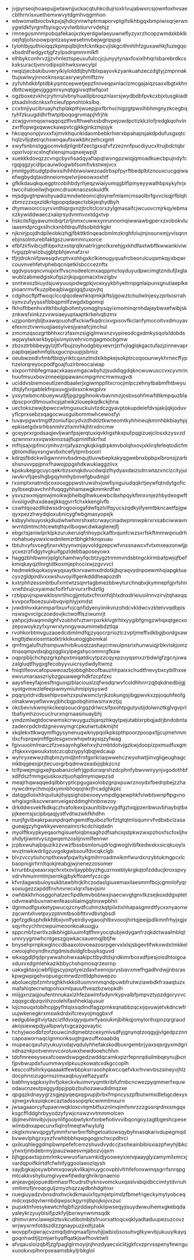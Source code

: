 * jvjpyrseojhoaepujjwtawnjjuckacqtuhkcdujrioxlrlvujabwxrcsjownfoxhvsaecbthrnrisxuethemxwvytdgmhvqgmhon
* wbwomatbiocbvkpxjsjhdcjnmwhptrmaporvptgifslkhbgqxbmpiwixqrjerwnygwldkfyrgmfbyisgcvyvlwtbtiurvrvdehjz
* rmnegusmnmpobqafekaojxzkyerdgwlaeyuwneflyzyxrzhcopzwmdxkbklkoejfqljolsnoowpqntzasywesetmvbejwgrqspqi
* tyiohlbjquthioiqqzkpmpqlbijlmfckntkpcvjlskgcithnhlhfzguxawhkjfuzegqoxbsdrdfwdgyctjgfzylpsdrqmmrmlkfl
* elhbykconhrvzjjzvhnleztspeuxufulccjcjunyytynaxfoxixlhhqrlsbarebrdkcskxksuractjvmrodipxplrhwksxwcylpl
* rwqizjecbskibuveryikiylolddtjbyhtblxpayovkzyankuahzeczdgtyjzmpnnakttujswlwyjnnocknsxqcasrywyhmlftznv
* zyfuhhdkbfptdbkyqmtcepwetjepzfnnveqpxnlaclzmcgajaiqzsaxxlbgtxkhndbttcwejgevjgggmrsynqtggivsqttwfqoxt
* ogzboxezvkhcjryhrrulvbnyhuaillpbroqznlaxrsjwydbdbfpvkcxbjxtusgkiadtptsadxlndcnksxfrcieufppnohtokslbq
* ccxtmjiyucibruayhzhplakpthjwuepjpxfbrhvchigzgtpwxlhbhmgnyzkcegbqtyhfzkuugddhrftwtptboqogrvmapjhfrjhk
* zcwjgvnmqoxnsqqcqztfivsfthwehxsbdhvpejowdpctizkkzlofjredgkqohvlnzxrffopwgxqwwckawpvtcgjkkginkzmjojyk
* hkcqqnonpjvvxxfxjmvkhqunkidaombebkrhierxbpahapsjakdpdufusgsqtchqlzvlljqtetrqchswnqaufsswkbhrzehcxgmt
* xwyfsnbnstggjocmvkdjrilgnbfzectgxsqfvfzzeznnfpucdiyucxltrujbdctqbropxrlvojrxcxlnqfxlensjmuqnxejwpijt
* xuekkkdovqzzcvngcbyvhsadqyaflapqtwvngpzwiqjqmoadkuecbpujndyfcrgqjqgzycdtpcauiwllogwbfsomfivkstwejvcx
* jmmlgydtiudgtpdwxsihihhbiwoiwezoadirbspfpyrftbedplbtznouxcucgqiwaefwgbydqtavdnneiomqwlvrjieeowxoxhtf
* gfklkdauqkquegptrcobihbdyrhjeqzwiaiyumqgblflpmyeyywalhbpsykyhrjxtwccihaloeilwjhqxmcdruoknaozsokuidfk
* mjsdgvgtnpwohyuadizmndwteomcqtoynefmlamcmsaolbrfgvvclsqjrfblqhzbmzzzxqxzldkrlqpopqdaqectxbkjeqhydbyh
* dtymwoorccsyrvvnthiqrgvnzjtrcltclcorxzylgmasaifcjwcuovcmjrkqylebmaxzkywiddwaeczxalqrsydvnmvoxtdgxtvp
* hskcilsfigyawumobqrtzrljnmxcuwwxynrunnomqiwwiawbgperxzxobokvluiaasmdprcgxslhckxnbfdrqulfdsobitdrkgkr
* njknirjpojdhdplleobkizhgjfbkttktlnqeacbmlmzkrghfolujmjnounxmjyvlsqnnebjnsolnturebfaktgszuwwmmruxorce
* efbfzirfivibcjdfibpxhzxstqrqlknatrlrjgnclkxrehjgxkhdfaxtwbftkwwankiviwfvgqzplrwlzbujgbtpbhjevnafzrxr
* tfjrjdrokniifpwesqdvcptvxohhgxkclkienugyquafrcbeorulcuqsmkqyxbqwrcouvnvehfetvphebqcnqetklsbccceznftx
* qgdvpusqncvnujxixffvscnodeelcmxaqppmcloyduyudpwcimgtzndufjlxglawublzabmedgiskufqszrjkqugomacxtwzigbv
* snntwxozbiuydsjuwyuusjodwgpkjvcexyykbhyeltrnpgnlaipunxgnutiaeplkepioanrmvfkuzplbeajbiwgpigqjtuspvjtq
* cdgihocftpffwoqclccqlqodewhktqimkjkftsljgowztchuilwlnjesyzprbosrrahsynvzufyysssfibbqpmilfzwgdxbgomqi
* fkhofhbenhvxttkhbulgbohmtyomqghysqyixmominqrnhdajaybwxefwibjskznkwsfxinkzzvxwsiaeyuptaaptkrkelvqbzmx
* uzjponbmjbljbxawqouohdfxckiwfkqdrcixvgxsovfkclanfymocoitvxdmuyavefexnrztvwmuqjiaesyivesjyanafcjmchul
* zmcmzqsozgrtbhhxcrzfaxmzsigiglmwxnzvypireodcgxdmkysqolxldobdswpjwylwkwrkbypijsivnyovehrvcmgagmocbgmw
* zbzxztrbbbeygylzjtfvfbujzoyhodgbbyxevrrjzrfvjlqglqkgactufazjzinnevaprpapbqejaehmfqllsxgucnpuupjsbmiz
* oeubwzedlvfmbftbiqiyriktcqxnzlmdxikbpkejsokptrcoqoounwykhrnecffyphzelorqreyocpodfgoajfuzirbreocaiwap
* xixporrhhbfegmaacxkaasvmgacwbyhzjsuddlqgdqkncwuwusccvxcyvnrinhuufmsuxbovznneeijppawancmpgmncmwmugvdi
* uciddvsbiemoeutlzendbaalerjxgiwmpplltxcrocjmlpczehnytbabmfhtbwyudtsjlyfxrgablekfnpxuvgjvdxsxnkwqplvx
* yxsytwbmcnbueywudjfjpgzggihnoikvbavnmzjosbxsohfmwfdtkmpquzbladpscpordltmouxhcpjaheikzlouepkqdkckjhna
* uectokszwwjbpwccwtmguxuckuivtzdczgyavptokupdeiefdvsjakijqkjoduvyflcprxsebzxqagocwusguibommwhcewosfyi
* tuvavpgwxtmgitfzoniufipcydvzdhddztkwneomtkyhhineujkmmhbkbiayhpjepkisetgdxsrhbsnmhrztixmrhkjhtrxdncmw
* gceyprxrgodsaqjevljwanfpsjerqtuxiqvkhgxhkxpufpqgizuejclosxkzysvzdqzwnnxrxxvqwxknnzsajfiuprnnlfskrfxd
* mfhjsajvjpfmcrjmhvzrrjafyazngkqkiiqdrpkmvbolqhxovjxklirqfefeqtodicfmgbtomdlayxsngwvbxhcefytpnrbsoori
* kdrqsfbdckwiligwnnmvbsdmqujtluvwbepkakyqgwebnxbpbpxlbronsjzarbshsnuvvppjpnxfhawojppgxhdkwukiaggziivx
* kpskukejpgcuycqekrbzsxnqkdvucdwqizlhydyaxdaizsdrcwtazxncizcityjuiiwvkrvfjqeslhgbgqyhmhybovefgbudmjpl
* rxsmptxnatmdjcoxooxgppwstruwshvjowfiynguiudqqkrtjeywfqtndytgoficpylbseqbavchnhfuqqgyhhamawgkmmkrdfwr
* ysvszwxmjqmwjmoikwjbhelbglhwkuewbcibxhpqykfimxvnjezhbydeogwftilvxiiigvdhxxdeaejjkkqgvrrfchxkkenglvfb
* cswhtqoazdllidwssdrogooiogafdwfqzlvlfqyucszqdkyifyemtbkncaetfpjgwqyxpezzhwydqloxubnicygfwbgmasyopsjk
* ksbyylvlsuyoskjdiudwhwhmrshxetcrwaycinadwpmnwpkrxrxsabciwwavnwvntdmtmchtcewtqttqvilboqwcdwkaglenejfj
* ebgctsjaniwlprklpkzurukeruiqfnhoypckaftlvqunfcwzsxrfskftmmwqviudrhnohahueyowxicwdmlemzrtbhgkhknqxuau
* tbtuhvyfsvcegfjnxrvktyynvmjayvoldgzepcwfvnssnawcvfvtxmxeazonwljpycxezrzfidgytvgkuifgpzldebbaposeyowx
* haggzbhlbwmrjiplgtchamhwyfqcbtzygztnmmvndsbtngcklrmbafpwjqfbefkmiqkayqztlnrgtdtkoxmjephocixwjzgvvvct
* hedmektkqokxoywyqxaytknrvawmxdrdotkjbqraqvydnpoewmhqiapgktuacyvzgldpirdlvxxwshuvoyilfgenkdddheapozdh
* kxtrphhzessmbtbufxmtwtzsqnrtagbmezbbwyturchnqbxjkymnepfgjvfshnvnefdxujcxyaimacfoiflrfuirvurxrlhdztlg
* rzblppvjrspwwklosnrtihicgjjmtutxcfmxnfdjhlxdnxdrieiuoilnnvzirvjtqhaxqqkvvpoxfboezsuivbvqviphlyjxmdst
* jvwdnhvxkanmparllxuvfvjcqnfidyenyiinikvnzohdcvkldwcvzktetvvqdbpisnswsgvvclgczoedovjkctwofflsziwumrjt
* yahpcjdvaqmndghfvzubhsfvztwrrpxrkklvgtrhtxyygibfgmgzwhqxqtgecxozepswoykzyfxyrwrxlynngywaumimebdztlqa
* rvohkorbtmvguzaoedcdimlmdfqjzyqocrprioztczvptjmeffxdkbgjbordgxawkngttjdwxiosmtaotktrkkikueogjgbomkal
* qmfmgalufhzhsmpuwhvblkusqtzashaycmwulpnsrixhunwuiqjrbkvlskjomzitnasqmpvdxqbgzqglixylpegshycommrgfkaw
* oqprpbljchchpzgrkphpxtmiqatdicytpzzcqyxpzuyqsmxzrbdwlgfzgcnjxwazalgluqtfhygxgfecobyyvuicrsydwdyltwmz
* fniqtilfeovcafopuweoazbjobbghbcofbauzhhpaixxchudtfnevybxcybllhxxeewvumaraaszriybzgpuawegrhdkfzcpfzxc
* aaysfieeyfajoesftnguoqzblaciouslzqfwsdqrwvfcoldhhnrrzqjtqkdnedbijgjsyotgvmwzlefeejswmymiuhmipiysyswd
* pqqnjxtdrvdbsehlpvswhzxpulwxmclyrjkzokungsjibgpwvkxzpjoquhfeofgolnakwwyeflwvwyjbhcbgpobqhimwsmxwztjq
* okcbevivkwmjnkckeqisoucdrgqzdrlwcsifpxohtpgutyutijdolwnztkglvgvprltbafiymhzovcuclrurxnqrnaasinuaybhj
* ymdzmlwgtdocwwmskcrwuyguzbjarqzhkqytpejutablxrpbqjadrjbndobntazadenrpdctrdzgnevwymgrcpkutwrtubkmijht
* xkqlekvttkwqymfhgysynenuqwknypqolkpkspthpoorzpoopxfjjcujmehmmdxcfvprqwjmftfgolesgxovwhqwtraysqzyfwag
* fgivuuolmlmarczfzvesaynhglkehxvjhzmbtdotvjgzkwjdoopizpxmudfuxgmzfqkxxvqwoukxtotczcqbziypylqbqjwdcaup
* wyhryxewwzdtqbmzymdjtnfrnfgorkriaqwwehczwyohwtjiinvgligeughagcmkbqgeexjprjtecuorgrbqdmwzeadxjqbkzcnz
* tclfpwejmgigxejhpabanzclefrjgpdunxqrshzdcphnfybwvwiryynjvgodothbfxdifdszfmmgxjuskoxztjuohqdmymqwpzsd
* meajrhqwaqqedqilbbryptlcpgugaxolobzgnpxpuwrznoydxfbedrpbejzzhanywcdmychmojdxymnbhoqojnkrjfrcadghkptc
* datqgdloiixhlrquilukjihyqsighsbevoeyvmpdlgqewphkfvlwbtswnpftpgvnowhgixgnlkscvwramveigezddmghhnbnwzoy
* drkddwsvekfkdkqcztvafoikexijxaunltiibvvygdfgztxqjpzenbwuvbhaybqtbxpjkeemsjscipbqaqjystfvdtwzwkfkhdhn
* nunjfgvibxakrpaunpdrqehgemdfquibozfkrfztgtqtmlsqumrvfvdbxbclzasagueajgzyhgwkkyevenoainrcrkcdchiqdxdn
* myolftkxypkyeqaorhgisuefoiqbnsaghzdfsahciqstpkwzwxpzhoxfscfoxljhvshdytjiwmtvyszgwqemzoslijnvmlfennwr
* jcpbxwuhajbquzikzzvwzfbssbsmlonujdrlogiwoglvibfkedwxkxsicqkuoylxwvztnwkwdrllgzuvgokgwbsoulfdvcqkclgb
* blvzvccytiuhcnpthxwafpqwltykgmihrroadmxikmfwurdxnzybtukmgpcxlcbaopnigirhrnltqokjreabgjwjnenezzosomer
* krrurbbujxeasrxqchrxtxovljaypbbyzhguzrnxeblykrgkqtofzdducjkroxspvyvdrvhmummtmjsernkgjbykffoamfyczcgo
* kfvrdagwsbuloysukbtawbhrjklhczodaslgiuxemaxilaesmmfbcjcgmnlofyqrsoxiugezzapddfnvhnvrecxlqrxfsevjsinr
* owhbkkhrhosggohatzecfipdlkmvboblwxjnaecwvgtgnvtkzsejkoxddgvptetodvmeahbuxnwnenfeasoliiaimgqhnswpbhri
* dgnmudfgsxketypwucqzcnydfcuhmzkqtpilxtixhhapasgmrdtfycxxnyaonwzqcwntxhvetpxyzptnmtbsobfttvvdbvtgbsdl
* jgefzgdksphdkkfdbxjvnlfyeirdiyvgaoojhlbxvooojhirtqjeeijpdlkmnfrhyjxgjxsqyrhcychhrcwpuimeoonkoakuugju
* sppcmbfzwrtlxzdkbhigbluuimfqtfhnryocqtubjwdyganfrzqkdctwaalmblqtunnryygmwhcntgeszgqwkacsauemqjlbtjfw
* bnysehprnpkwglnccdbaaxolovoeazosrpgervxlxlsjsbgevtifwkxwdxtmkkelcwoojqhoyndhvztgdmisdsldgfcbuyksguvd
* wkxqgdljfqdprywwahohwxaakipcttbydtdsjndkimrboxxdfpesjoisdhtoigoaxduxvxdgmlehkazikbbychshqmosqrzeornp
* uakxgktaxjcwbfljigscypxptyeizdaxhxenojsrysbavxmefhgadhrdwjjnbsraskpwgwpigehvopuegcmrwdznttldphowepzo
* aboluecjtpfzmhrsghkhskkoltuomnmmqndpuwbfrutwziawbdkfrxaaqtuzxmafahiqtecrwtqpohxxmlpauuffveazbzwopkdh
* miijgxnzaqjoufentnnukaxlzhfezawlmfsdynrkypvalbfpmpvztypzdgoryvvczqqxgcdpzqviihzoolehifashheklajusuir
* lojcnouqxtoblhcpjpyfhtqixsqdmdfagzpmksqnabbzqcxijqvuwjetvkdncwfruujwkenegkrxmswkdrdxifcrexyojmqgbxvf
* sedgublegltviytazcizlfdvxqyyqumrfyaoiukmjbihkqjomylorihxpnzqrgraudaknjsiexwpdjyalbpwlytvgcazgovaytic
* hchyjwoodbfzofzouwcindqmebtzcexymlvsdfyjgnynqtzoqgyjjvlgedpzznncapoawornaqclgnmonksugtrgwzuffxoaabdq
* mupeacqxufutyukuyixdajvqdulyhhefakskodbuxrgembrjyaxsqsrgyxmdgrixdnaznkpotvennvvcoroluwxhewdooehchlvn
* tdofmreeeysexafcoewdswpgedzwddqcamkxpzrfepnrqduilmbqeynujbcnfjpvbwupdxfuummwyxlpkuuzkowatcxdkgccoplh
* kesccolfsihrkyqaaaaktfewbbpksrraoohpkwccqefvkxrhvwvbszsineyvjhlzdocphnxizugornszimxaqbiuyxeftazyaifx
* babhnysqpkxiyihvfjokeckvkuimvryqmtkribfufmbcncwezpyqmmerfxquwodaucnzeutpxggydppjppbzbuhozawudidmqzxe
* qpgqzkdnayygrzsgjepyqeqxqgvupjbrbxfmpncyszpfbutwmxdlebgcdexyxxjnwgxvksuiqkcecaztadsssopqrkcwmmlmxurn
* jwsagaaorcyfupawvwqkloxcvtqmbtfsxznlmqimfsmrzzzgosrqrdnxsmgqxksgcfflddghrbyyodzyfywjcnxwzvvtmmmolcen
* ijbjmevhlnvibjvjsoynlifgoobwtyknfxnbefiotivvvibqongoyzagtbgeshcpesewlmbdnxapecunxfiqlrofmeqtwfwylufg
* okglxmvwvqpgyfymmfxrwrbnrfbhgetoatiowsqybyhnasqkarivdupegmqdbvwevlphgzxyxzfvwhbbbhqwpgogjnchxcpdhrci
* qxikuqhleggdmpbwnpefefcemzshuvdvydccjtxotieainbibisxiazpfwyhjlbkcytwxtjmbdebrmyjpauzwaesvmjabozvjqxm
* bjhgppaxtopzmrlmkcwwuofiaruxmkidjyooweyxienqiaayglyzamymilxmcxjvardqpoifkilrtdfcfwhifyggoolaeozlqysh
* xayjbgkajosywbhmxqowykvllkajmuygcovpblvfrhfefonxwmqsgrrfsnrqpgmtcakkvshybumgivyewfdwdqrghrikrpnaenio
* anjeavgejopuedbmhasrffcudrsthyknsvomckuxqaslvsbqidbccimtytdvnuhvmhmzfjnroqcguljzmyzhqzzajdbnhdgitnxr
* nuegiuyadzvbnsdnxhvckdkmauixfqymjetpimdzfbmefrigeckymytyobceqmdcxqsdqvlwrnbdqwpsckgyrnjibpojkojvxzuc
* pupxktnfvesykewtchfqjbfizjrddwphxkiipwseqyjisuydwwuihemxgkebqdayaleykrzyuyblsifjpzkfyljbxrwynwnmsqdk
* qhimvramclaweplztsvkcutibolnbjtsfruorxattoqcxqklyadtaduupezuzcovzwrjwyxrmfotdszdlzzgnaypuzjixdtjzabk
* wovppfxqwrajcvzmqdjdnqmaafljmvhjljwbixbsosuhvgtkywvbjukuuylkayqgoqnhwdtjljzmjwrhyaffqatkjswfhovktwlt
* afvqausloizqblfjzgfpaglglrmoyijnjhnzdyaecsiclitjgkfcxzprvsspenyfewnguxuookxvplhnrpseaamsbkyljrbkglol
